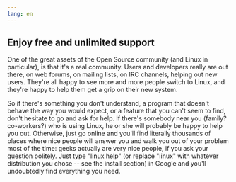```yaml
---
lang: en
---
```





<h2>Enjoy free and unlimited support</h2>

One of the great assets of the Open Source community (and Linux 
in particular), is that it's a real community. Users and developers 
really are out there, on web forums, on mailing lists, on IRC channels, 
helping out new users. They're all happy to see more and more people 
switch to Linux, and they're happy to help them get a grip on their new 
system. 

So if there's something you don't understand, a program that doesn't 
behave the way you would expect, or a feature that you can't seem to 
find, don't hesitate to go and ask for help. If there's somebody near 
you (family? co-workers?) who is using Linux, he or she will probably be 
happy to help you out. Otherwise, just go online and you'll find
literally thousands of places where nice people will answer you and walk
you out of your problem most of the time: geeks actually are very nice
people, if you ask your question politely. Just type "linux help" (or
replace "linux" with whatever distribution you chose -- see the install 
section) in Google and you'll undoubtedly find everything you need.





